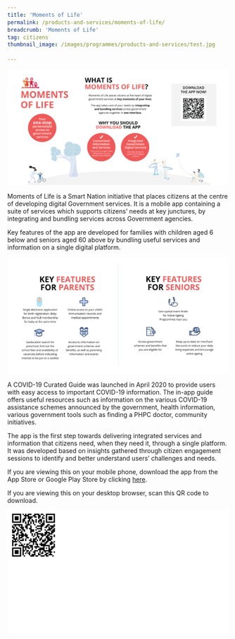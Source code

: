```yaml
---
title: 'Moments of Life'
permalink: /products-and-services/moments-of-life/
breadcrumb: 'Moments of Life'
tag: citizens
thumbnail_image: /images/programmes/products-and-services/test.jpg

---
```



![Moments of Life Unique selling proposition](/images/programmes/products-and-services/MOL-Landing-Page_Main.png)

Moments of Life is a Smart Nation initiative that places citizens at the centre of developing digital Government services. It is a mobile app containing a suite of services which supports citizens’ needs at key junctures, by integrating and bundling services across Government agencies. 

Key features of the app are developed for families with children aged 6 below and seniors aged 60 above by bundling useful services and information on a single digital platform.

![Moments of Life Product Features](/images/programmes/products-and-services/MOL-Landing-Page_1.png)

A COVID-19 Curated Guide was launched in April 2020 to provide users with easy access to important COVID-19 information. The in-app guide offers useful resources such as information on the various COVID-19 assistance schemes announced by the government, health information, various government tools such as finding a PHPC doctor, community initiatives. 

The app is the first step towards delivering integrated services and information that citizens need, when they need it, through a single platform. It was developed based on insights gathered through citizen engagement sessions to identify and better understand users’ challenges and needs. 

If you are viewing this on your mobile phone, download the app from the App Store or Google Play Store by clicking [here](https://momentsoflifeapp.page.link/ZH7o). 

If you are viewing this on your desktop browser, scan this QR code to download.

![Moments of Life Product Features](/images/programmes/products-and-services/mol-qrcode.png)

